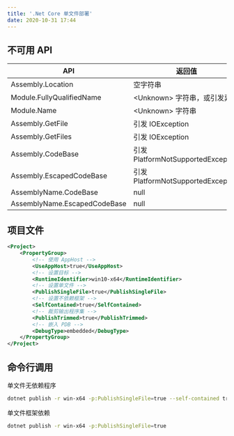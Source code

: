 ```yaml
---
title: '.Net Core 单文件部署'
date: 2020-10-31 17:44
---
```


## 不可用 API

| API                          | 返回值                             |
| ---------------------------- | ---------------------------------- |
| Assembly.Location            | 空字符串                           |
| Module.FullyQualifiedName    | \<Unknown> 字符串，或引发异常      |
| Module.Name                  | \<Unknown> 字符串                  |
| Assembly.GetFile             | 引发 IOException                   |
| Assembly.GetFiles            | 引发 IOException                   |
| Assembly.CodeBase            | 引发 PlatformNotSupportedException |
| Assembly.EscapedCodeBase     | 引发 PlatformNotSupportedException |
| AssemblyName.CodeBase        | null                               |
| AssemblyName.EscapedCodeBase | null                               |

## 项目文件

```xml
<Project>
    <PropertyGroup>
        <!-- 使用 AppHost -->
        <UseAppHost>true</UseAppHost>
        <!-- 设置目标 -->
        <RuntimeIdentifier>win10-x64</RuntimeIdentifier>
        <!-- 设置单文件 -->
        <PublishSingleFile>true</PublishSingleFile>
        <!-- 设置不依赖框架 -->
        <SelfContained>true</SelfContained>
        <!-- 裁剪输出程序集 -->
        <PublishTrimmed>true</PublishTrimmed>
        <!-- 嵌入 PDB -->
        <DebugType>embedded</DebugType>
    </PropertyGroup>
</Project>
```

## 命令行调用

单文件无依赖程序

```bash
dotnet publish -r win-x64 -p:PublishSingleFile=true --self-contained true
```

单文件框架依赖

```bash
dotnet publish -r win-x64 -p:PublishSingleFile=true
```

